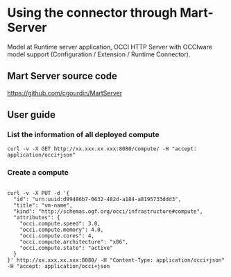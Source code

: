 # Using the connector through Mart-Server

Model at Runtime server application, OCCI HTTP Server with OCCIware model support (Configuration / Extension / Runtime Connector).

## Mart Server source code

https://github.com/cgourdin/MartServer

## User guide

### List the information of all deployed compute

```curl -v -X GET http://xx.xxx.xx.xxx:8080/compute/ -H "accept: application/occi+json"```

### Create a compute

<pre>
<code>
curl -v -X PUT -d '{
  "id": "urn:uuid:d99486b7-0632-482d-a184-a8195733ddd3",
  "title": "vm-name",
  "kind": "http://schemas.ogf.org/occi/infrastructure#compute",
  "attributes": {
    "occi.compute.speed": 3.0,
    "occi.compute.memory": 4.0,
    "occi.compute.cores": 4,
    "occi.compute.architecture": "x86",
    "occi.compute.state": "active"
  }
}' http://xx.xxx.xx.xxx:8080/ -H "Content-Type: application/occi+json" -H "accept: application/occi+json
</pre>
</code>



